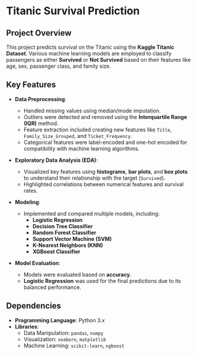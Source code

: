 # Titanic Survival Prediction

## Project Overview

This project predicts survival on the Titanic using the **Kaggle Titanic Dataset**. Various machine learning models are employed to classify passengers as either **Survived** or **Not Survived** based on their features like age, sex, passenger class, and family size.

## Key Features

- **Data Preprocessing**:
  - Handled missing values using median/mode imputation.
  - Outliers were detected and removed using the **Interquartile Range (IQR)** method.
  - Feature extraction included creating new features like `Title`, `Family_Size_Grouped`, and `Ticket_Frequency`.
  - Categorical features were label-encoded and one-hot encoded for compatibility with machine learning algorithms.

- **Exploratory Data Analysis (EDA)**:
  - Visualized key features using **histograms**, **bar plots**, and **box plots** to understand their relationship with the target (`Survived`).
  - Highlighted correlations between numerical features and survival rates.

- **Modeling**:
  - Implemented and compared multiple models, including:
    - **Logistic Regression**
    - **Decision Tree Classifier**
    - **Random Forest Classifier**
    - **Support Vector Machine (SVM)**
    - **K-Nearest Neighbors (KNN)**
    - **XGBoost Classifier**

- **Model Evaluation**:
  - Models were evaluated based on **accuracy**.
  - **Logistic Regression** was used for the final predictions due to its balanced performance.

## Dependencies

- **Programming Language**: Python 3.x
- **Libraries**:
  - Data Manipulation: `pandas`, `numpy`
  - Visualization: `seaborn`, `matplotlib`
  - Machine Learning: `scikit-learn`, `xgboost`
